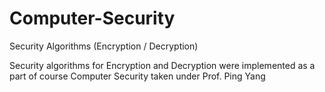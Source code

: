 # Computer-Security
Security Algorithms (Encryption / Decryption)


Security algorithms for Encryption and Decryption were implemented as a part of course Computer Security taken under
Prof. Ping Yang
